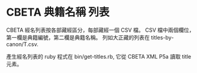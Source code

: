 # CBETA 典籍名稱 列表

CBETA 經名列表按各部藏經區分，每部藏經一個 CSV 檔。
CSV 檔中兩個欄位，第一欄是典籍編號，第二欄是典籍名稱。
列如大正藏的列表在 titles-by-canon/T.csv.

產生經名列表的 ruby 程式在 bin/get-titles.rb,
它從 CBETA XML P5a 讀取 title 元素。